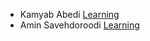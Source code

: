 - Kamyab Abedi [Learning](https://github.com/b4ym4k/Python)
- Amin Savehdoroodi [Learning](https://github.com/Aminsaveh/Kaggle-Python-Course)